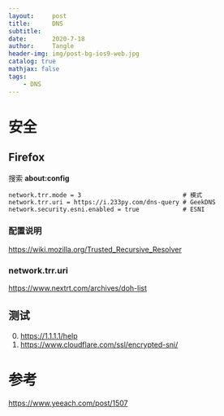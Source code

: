 ```yaml
---
layout:     post
title:      DNS
subtitle:   
date:       2020-7-18
author:     Tangle
header-img: img/post-bg-ios9-web.jpg
catalog: true
mathjax: false
tags:
    - DNS
---
```


# 安全

## Firefox

搜索 **about:config**

```
network.trr.mode = 3                            # 模式
network.trr.uri = https://i.233py.com/dns-query # GeekDNS
network.security.esni.enabled = true            # ESNI
```

### 配置说明

https://wiki.mozilla.org/Trusted_Recursive_Resolver

### network.trr.uri

https://www.nextrt.com/archives/doh-list

## 测试

0. https://1.1.1.1/help
0. https://www.cloudflare.com/ssl/encrypted-sni/

# 参考

https://www.yeeach.com/post/1507
